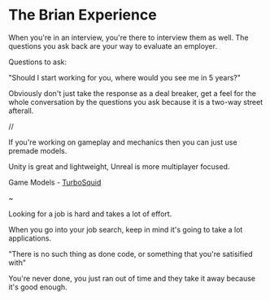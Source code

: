 # The Brian Experience

When you're in an interview, you're there to interview them as well. The questions you ask back are your way to evaluate an employer.

Questions to ask:

"Should I start working for you, where would you see me in 5 years?"

Obviously don't just take the response as a deal breaker, get a feel for the whole conversation by the questions you ask because it is a two-way street afterall.

//

If you're working on gameplay and mechanics then you can just use premade models.

Unity is great and lightweight, Unreal is more multiplayer focused.

Game Models - [TurboSquid](https://www.turbosquid.com/)

~

Looking for a job is hard and takes a lot of effort.

When you go into your job search, keep in mind it's going to take a lot applications.

"There is no such thing as done code, or something that you're satisified with"

You're never done, you just ran out of time and they take it away because it's good enough.

